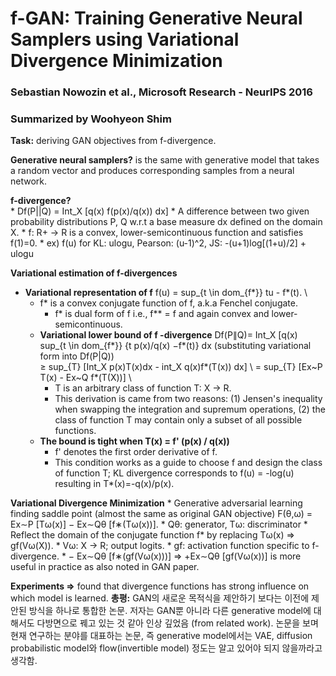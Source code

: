 # f-GAN: Training Generative Neural Samplers using Variational Divergence Minimization
### Sebastian Nowozin et al., Microsoft Research - NeurIPS 2016
### Summarized by Woohyeon Shim

**Task:** deriving GAN objectives from f-divergence.

**Generative neural samplers?** is the same with generative model that takes a random vector and produces corresponding samples from a neural network.

**f-divergence?** \
	* Df(P||Q) = Int_X [q(x) f(p(x)/q(x)) dx]
	* A difference between two given probability distributions P, Q w.r.t a base measure dx defined on the domain X.
	* f: R+ → R is a convex, lower-semicontinuous function and satisfies f(1)=0.
		* ex) f(u) for KL: ulogu, Pearson: (u-1)^2, JS: -(u+1)log[(1+u)/2] + ulogu
		
**Variational estimation of f-divergences**
  * **Variational representation of f**
	f(u) = sup_{t \in dom_{f*}} tu - f*(t). \
	  * f* is a convex conjugate function of f, a.k.a Fenchel conjugate.
		* f* is dual form of f i.e., f** = f and again convex and lower-semicontinuous.
	* **Variational lower bound of f -divergence**
		Df(P∥Q)= Int_X [q(x) sup_{t \in dom_{f*}} {t p(x)/q(x) −f*(t)} dx  (substituting variational form into Df(P|Q)) \
		≥ sup_{T} [Int_X p(x)T(x)dx - int_X q(x)f*(T(x)) dx] \ 
		= sup_{T} [Ex~P T(x) - Ex~Q f*(T(X))] \ 
		* T is an arbitrary class of function T: X → R.
		* This derivation is came from two reasons: (1) Jensen's inequality when swapping the integration and supremum operations, (2) the class of function T may contain only a subset of all possible functions.
	* **The bound is tight when T(x) = f' (p(x) / q(x))**
		* f' denotes the first order derivative of f.
		* This condition works as a guide to choose f and design the class of function T; KL divergence corresponds to f(u) = -log(u) resulting in T*(x)=-q(x)/p(x).
		
**Variational Divergence Minimization**
	* Generative adversarial learning finding saddle point (almost the same as original GAN objective)
		F(θ,ω) = Ex∼P [Tω(x)] − Ex∼Qθ [f∗(Tω(x))].
		* Qθ: generator, Tω: discriminator
	* Reflect the domain of the conjugate function f* by replacing Tω(x) ⇒ gf(Vω(X)).
		* Vω: X → R; output logits.
		* gf: activation function specific to f-divergence.
	* − Ex∼Qθ [f∗(gf(Vω(x)))] ⇒ +Ex∼Qθ [gf(Vω(x))] is more useful in practice as also noted in GAN paper.
		
**Experiments ⇒** found that divergence functions has strong influence on which model is learned.
**총평:** GAN의 새로운 목적식을 제안하기 보다는 이전에 제안된 방식을 하나로 통합한 논문. 저자는 GAN뿐 아니라 다른 generative model에 대해서도 다방면으로 꿰고 있는 것 같아 인상 깊었음 (from related work). 논문을 보며 현재 연구하는 분야를 대표하는 논문, 즉 generative model에서는 VAE, diffusion probabilistic model와 flow(invertible model) 정도는 알고 있어야 되지 않을까라고 생각함.

